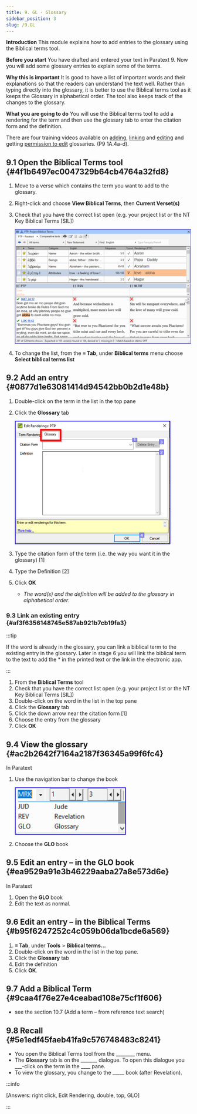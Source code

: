```yaml
---
title: 9. GL - Glossary
sidebar_position: 3
slug: /9.GL
---
```




**Introduction**
This module explains how to add entries to the glossary using the Biblical terms tool.


**Before you start**
You have drafted and entered your text in Paratext 9. Now you will add some glossary entries to explain some of the terms.


**Why this is important**
It is good to have a list of important words and their explanations so that the readers can understand the text well. Rather than typing directly into the glossary, it is better to use the Biblical terms tool as it keeps the Glossary in alphabetical order. The tool also keeps track of the changes to the glossary.


**What you are going to do**
You will use the Biblical terms tool to add a rendering for the term and then use the glossary tab to enter the citation form and the definition.


There are four training videos available on [adding](https://sillsdev.github.io/paratext-manual/1A.4a.md), [linking](https://sillsdev.github.io/paratext-manual/1A.4c.md) and [editing](https://sillsdev.github.io/paratext-manual/1A.4d.md) and getting [permission to edit](https://sillsdev.github.io/paratext-manual/1A.4b.md) glossaries. (P9 1A.4a-d).


## 9.1 Open the Biblical Terms tool {#4f1b6497ec0047329b64cb4764a32fd8}

1. Move to a verse which contains the term you want to add to the glossary.
1. Right-click and choose **View Biblical Terms**, then **Current Verset(s)**
1. Check that you have the correct list open (e.g. your project list or the NT Key Biblical Terms [SIL])

	![](/notion_imgs/1372395524.png)

1. To change the list, from the **≡ Tab**, under **Biblical terms** menu choose **Select biblical terms list**

## 9.2 Add an entry {#0877d1e63081414d94542bb0b2d1e48b}

1. Double-click on the term in the list in the top pane
1. Click the **Glossary** tab

	![](/notion_imgs/686332032.png)

1. Type the citation form of the term (i.e. the way you want it in the glossary) [1]
1. Type the Definition [2]
1. Click **OK**
	- _The word(s) and the definition will be added to the glossary in alphabetical order._

### 9.3 Link an existing entry {#af3f6356148745e587ab921b7cb19fa3}


:::tip


If the word is already in the glossary, you can link a biblical term to the existing entry in the glossary. Later in stage 6 you will link the biblical term to the text to add the * in the printed text or the link in the electronic app. 


:::

1. From the **Biblical Terms** tool
1. Check that you have the correct list open (e.g. your project list or the NT Key Biblical Terms [SIL])
1. Double-click on the word in the list in the top pane
1. Click the **Glossary** tab
1. Click the down arrow near the citation form [1]
1. Choose the entry from the glossary
1. Click **OK**

## 9.4 View the glossary {#ac2b2642f7164a2187f36345a99f6fc4}


In Paratext

1. Use the navigation bar to change the book

	![](/notion_imgs/1467958045.png)

1. Choose the **GLO** book

## 9.5 Edit an entry – in the GLO book {#ea9529a91e3b46229aaba27a8e573d6e}


In Paratext

1. Open the **GLO** book
1. Edit the text as normal.

## 9.6 Edit an entry – in the Biblical Terms {#b95f6247252c4c059b06da1bcde6a569}

1. **≡ Tab**, under **Tools** &gt; **Biblical terms…**
1. Double-click on the word in the list in the top pane.
1. Click the **Glossary** tab
1. Edit the definition
1. Click **OK**.

## 9.7 Add a Biblical Term {#9caa4f76e27e4ceabad108e75cf1f606}

- see the section 10.7 (Add a term – from reference text search)

## 9.8 Recall {#5e1edf45faeb41fa9c576748483c8241}

- You open the Biblical Terms tool from the ________ menu.
- The **Glossary** tab is on the _______ dialogue. To open this dialogue you ___-click on the term in the ____ pane.
- To view the glossary, you change to the _____ book (after Revelation).

:::info


[Answers: right click, Edit Rendering, double, top, GLO] 


:::


